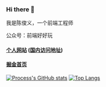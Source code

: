 ### Hi there 👋

我是陈俊义，一个前端工程师

公众号：前端好好玩

#### [个人网站](https://chen-junyi.github.io/article/) ([国内访问地址](https://junyi-chen.gitee.io/article/))
#### [掘金首页](https://juejin.cn/user/1011206427522078)

[![Process's GitHub stats](https://github-readme-stats.vercel.app/api?username=chen-junyi&show_icons=true&theme=radical)](https://github.com/anuraghazra/github-readme-stats)
[![Top Langs](https://github-readme-stats.vercel.app/api/top-langs/?username=chen-junyi&layout=compact)](https://github.com/anuraghazra/github-readme-stats)

